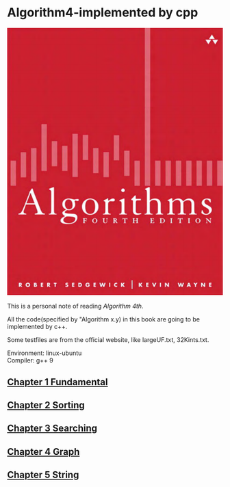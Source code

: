 # Algorithm4-implemented by cpp

![Algorithm 4th](./algorithm.png)  

This is a personal note of reading *Algorithm 4th*.

All the code(specified by "Algorithm x.y) in this book are going to be implemented by c++.  

Some testfiles are from the official website, like largeUF.txt, 32Kints.txt.  

Environment: linux-ubuntu  
Compiler: g++ 9  


## [Chapter 1 Fundamental](./chapter1)  

## [Chapter 2 Sorting](./chapter2)  

## [Chapter 3 Searching](./chapter3)  

## [Chapter 4 Graph](./chapter4)  

## [Chapter 5 String](./chapter5)  





